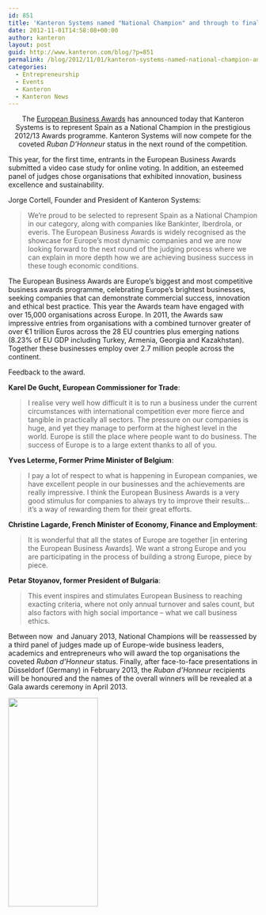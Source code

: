 ```yaml
---
id: 851
title: 'Kanteron Systems named "National Champion" and through to final round of European Business Awards'
date: 2012-11-01T14:58:08+00:00
author: kanteron
layout: post
guid: http://www.kanteron.com/blog/?p=851
permalink: /blog/2012/11/01/kanteron-systems-named-national-champion-and-through-to-final-round-of-european-business-awards/
categories:
  - Entrepreneurship
  - Events
  - Kanteron
  - Kanteron News
---
```

<p style="text-align: center">
  The <a title="http://www.businessawardseurope.com" href="http://www.businessawardseurope.com" target="_blank">European Business Awards</a> has announced today that Kanteron Systems is to represent Spain as a National Champion in the prestigious 2012/13 Awards programme. Kanteron Systems will now compete for the coveted <em>Ruban D’Honneur</em> status in the next round of the competition.
</p>

This year, for the first time, entrants in the European Business Awards submitted a video case study for online voting. In addition, an esteemed panel of judges chose organisations that exhibited innovation, business excellence and sustainability.

Jorge Cortell, Founder and President of Kanteron Systems:

> We’re proud to be selected to represent Spain as a National Champion in our category, along with companies like Bankinter, Iberdrola, or everis. The European Business Awards is widely recognised as the showcase for Europe’s most dynamic companies and we are now looking forward to the next round of the judging process where we can explain in more depth how we are achieving business success in these tough economic conditions.

The European Business Awards are Europe’s biggest and most competitive business awards programme, celebrating Europe’s brightest businesses, seeking companies that can demonstrate commercial success, innovation and ethical best practice. This year the Awards team have engaged with over 15,000 organisations across Europe. In 2011, the Awards saw impressive entries from organisations with a combined turnover greater of over €1 trillion Euros across the 28 EU countries plus emerging nations (8.23% of EU GDP including Turkey, Armenia, Georgia and Kazakhstan). Together these businesses employ over 2.7 million people across the continent.

Feedback to the award.

**Karel De Gucht, European Commissioner for Trade**:

> I realise very well how difficult it is to run a business under the current circumstances with international competition ever more fierce and tangible in practically all sectors. The pressure on our companies is huge, and yet they manage to perform at the highest level in the world. Europe is still the place where people want to do business. The success of Europe is to a large extent thanks to all of you.

**Yves Leterme, Former Prime Minister of Belgium**:

> I pay a lot of respect to what is happening in European companies, we have excellent people in our businesses and the achievements are really impressive. I think the European Business Awards is a very good stimulus for companies to always try to improve their results... it’s a way of rewarding them for their great efforts.

**Christine Lagarde, French Minister of Economy, Finance and Employment**:

> It is wonderful that all the states of Europe are together [in entering the European Business Awards]. We want a strong Europe and you are participating in the process of building a strong Europe, piece by piece.

**Petar Stoyanov, former President of Bulgaria**:

> This event inspires and stimulates European Business to reaching exacting criteria, where not only annual turnover and sales count, but also factors with high social importance – what we call business ethics.

Between now  and January 2013, National Champions will be reassessed by a third panel of judges made up of Europe-wide business leaders, academics and entrepreneurs who will award the top organisations the coveted _Ruban d’Honneur_ status. Finally, after face-to-face presentations in Düsseldorf (Germany) in February 2013, the _Ruban d’Honneur_ recipients will be honoured and the names of the overall winners will be revealed at a Gala awards ceremony in April 2013.

<a href="http://www.kanteron.com/blog/entrepreneurship/2012/11/kanteron-systems-named-national-champion-and-through-to-final-round-of-european-business-awards/attachment/eba_national-champ_logo-2012-13/" rel="attachment wp-att-852"><img class="aligncenter" title="EBA_National Champ_Logo 2012-13" src="http://blog.kanteron.com/wp-content/uploads/2012/11/EBA_National-Champ_Logo-2012-13.png" alt="" width="181" height="422" /></a>